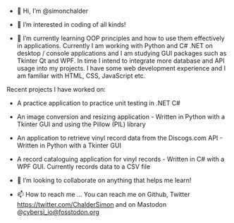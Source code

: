 - 👋 Hi, I’m @simonchalder

- 👀 I’m interested in coding of all kinds!

- 🌱 I’m currently learning OOP principles and how to use them effectively in applications. 
Currently I am working with Python and C# .NET on desktop / console applications and I am studying GUI packages such as Tkinter Qt and WPF.
In time I intend to integrate more database and API usage into my projects. I have some web development experience and I am familiar with HTML, CSS, JavaScript etc.

Recent projects I have worked on:

- A practice application to practice unit testing in .NET C#
- An image conversion and resizing application - Written in Python with a Tkinter GUI and using the Pillow (PIL) library
- An application to retrieve vinyl record data from the Discogs.com API - Written in Python with a Tkinter GUI
- A record cataloguing application for vinyl records - Written in C# with a WPF GUI. Currently records data to a CSV file

- 💞️ I’m looking to collaborate on anything that helps me learn!

- 📫 How to reach me ... You can reach me on Github, Twitter https://twitter.com/ChalderSimon and on Mastodon @cybersi_io@fosstodon.org

<!---
simonchalder/simonchalder is a ✨ special ✨ repository because its `README.md` (this file) appears on your GitHub profile.
You can click the Preview link to take a look at your changes.
--->
